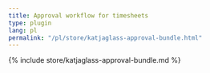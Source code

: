 ```yaml
---
title: Approval workflow for timesheets
type: plugin
lang: pl
permalink: "/pl/store/katjaglass-approval-bundle.html"
---
```


{% include store/katjaglass-approval-bundle.md %}
